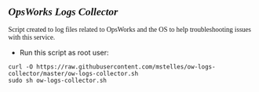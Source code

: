 ### <span style="font-family: times, serif; font-size:16pt; font-style:italic;">  OpsWorks Logs Collector

<span style="font-family: calibri, Garamond, 'Comic Sans MS' ;"> Script created to log files related to OpsWorks and the OS to help troubleshooting issues with this service.</span>

* Run this script as root user:
```
curl -O https://raw.githubusercontent.com/mstelles/ow-logs-collector/master/ow-logs-collector.sh
sudo sh ow-logs-collector.sh
```
